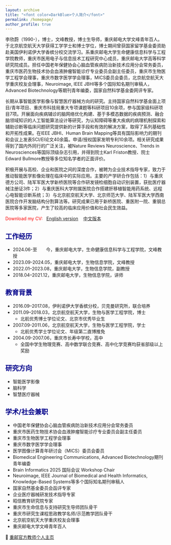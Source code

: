 ```yaml
---
layout: archive
title: "<font color=DarkBlue>个人简介</font>"
permalink: /homepage/
author_profile: true
---
```


李欣蔚（1990-），博士，文峰教授，博士生导师，重庆邮电大学文峰青年百人。于北京航空航天大学获得工学学士和博士学位，博士期间曾获国家留学基金委资助赴美国伊利诺伊大学香槟分校交流学习。系重庆邮电大学生命健康信息科学与工程学院教师，重庆市医用电子与信息技术工程研究中心成员，重庆邮电大学高等科学研究院成员。担任中国老年保健协会心脑血管疾病防治新技术应用分会常务委员，重庆市医药生物技术协会血液肿瘤智能诊疗专业委员会副主任委员，重庆市生物医学工程学会理事，重庆市数字医学学会理事，MICS委员会委员，北京航空航天大学重庆校友会理事，Neuroimage, IEEE JBHI等多个国际知名期刊审稿人，Advanced Biotechnology等期刊青年编委，国家自然科学基金委网评专家。

长期从事智能医学影像与智慧医疗器械方向的研究。主持国家自然科学基金面上项目/青年项目、重庆市科技局重大专项课题等科研项目10余项，参与国家级科研项目7项。开展面向疾病辅诊的脑网络优化构建、基于多模态数据的疾病预测、融合脑领域知识的人工智能算法设计等研究，为认知障碍等重大疾病的病理机制探索和辅助诊断等临床问题研究提供新的计算手段和有效的解决方案，取得了系列基础性和开拓性成果。在IEEE JBHI、Human Brain Mapping等具有国际影响力的期刊和会议上发表SCI/EI论文40余篇。申请/授权国家发明专利10余项。相关研究成果得到了国内外同行的广泛关注，被Nature Reviews Neuroscience、Trends in Neurosciences等国际顶级杂志引用，并得到院士Karl Friston教授、院士Edward Bullmore教授等多位知名学者的正面评价。

积极开展与高校、企业和医院之间的深度合作，被聘为企业技术指导专家，致力于推动智能医学影像处理在临床中的实际应用。主要的产学研合作包括：1）与重庆德方公司、陆军军医大学新桥医院等合作研发镜检细胞自动识别装置，获批医疗器械注册证3件；2）与重庆医科大学附属医院合作搭建肝移植智能用药系统、远程心电智能诊断系统；3）与北京航空航天大学、北京师范大学、陆军军医大学西南医院合作开发脑结构分割算法等。研究成果已用于新桥医院、重医附一院、重钢总医院等多家医院，产生了较高的临床应用价值和社会民生效益。

<font color=Red>Download my CV:   <a href="https://raw.githubusercontent.com/lixw777/lixw777.github.io/master/assets/pdf/cv_lixw.pdf" target="_blank">English version</a>    <a href="https://raw.githubusercontent.com/lixw777/lixw777.github.io/master/assets/pdf/cv_lixw_c.pdf" target="_blank">中文版本</a></font>

## <font color=DarkBlue>工作经历</font>

- 2024.06-至&emsp;&emsp;今，重庆邮电大学，生命健康信息科学与工程学院，文峰教授
- 2023.09-2024.05，重庆邮电大学，生物信息学院，文峰教授
- 2022.01–2023.08，重庆邮电大学，生物信息学院，副教授
- 2018.04–2021.12，重庆邮电大学，生物信息学院，讲师

## <font color=DarkBlue>教育背景</font>

- 2016.09–2017.08，伊利诺伊大学香槟分校，贝克曼研究所，联合培养
- 2011.09–2018.03，北京航空航天大学，生物与医学工程学院，博士
  - 北航优秀博士学位论文、北京市优秀毕业生
- 2007.09-2011.06，北京航空航天大学，生物与医学工程学院，学士
  - 北航优秀学士学位论文、年级第二直博推免
- 2004.09-2007.06，重庆市长寿中学校，高中
  - 全国中学生物理竞赛、高中数学联合竞赛、高中化学竞赛均获省部级以上奖励

## <font color=DarkBlue>研究方向</font>

- 智能医学影像
- 脑科学
- 智慧医疗器械

## <font color=DarkBlue>学术/社会兼职</font>

- 中国老年保健协会心脑血管疾病防治新技术应用分会常务委员
- 重庆市医药生物技术协会血液肿瘤智能诊疗专业委员会副主任委员
- 重庆市生物医学工程学会理事
- 重庆市数字医学学会理事
- 医学图像计算青年研讨会（MICS）委员会委员
- Biomedical Engineering Communications, Advanced Biotechnology期刊青年编委
- Brain Informatics 2025 国际会议 Workshop Chair
- Neuroimage, IEEE Journal of Biomedical and Health Informatics, Knowledge-Based Systems等多个国际知名期刊审稿人
- 国家自然基金委员会函评专家
- 企业医疗器械研发技术指导专家
- 昭信教育研究院专家
- 重庆市生命信息与支持研究生导师团队骨干
- 重庆市研究生课程思政教学名师/示范教学团队骨干
- 北京航空航天大学重庆校友会理事
- 重庆邮电大学文峰青年百人



💼  <a href="https://faculty.cqupt.edu.cn/lixinwei/zh_CN/index.htm" target="_blank" >重邮官方教师个人主页</a> 
